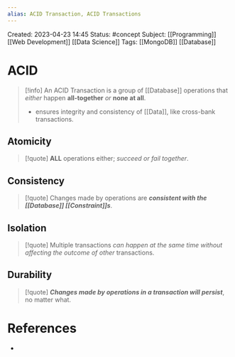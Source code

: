 ```yaml
---
alias: ACID Transaction, ACID Transactions
---
```


Created: 2023-04-23 14:45
Status: #concept
Subject: [[Programming]] [[Web Development]] [[Data Science]]
Tags: [[MongoDB]] [[Database]]

# ACID

> [!info] An ACID Transaction is a group of [[Database]] operations that _either_ happen **all-together** _or_ **none at all**.
>
> - ensures integrity and consistency of [[Data]], like cross-bank transactions.

## Atomicity

> [!quote] **ALL** operations either; _succeed or fail together_.

## Consistency

> [!quote] Changes made by operations are **_consistent with the [[Database]] [[Constraint]]s_**.

## Isolation

> [!quote] Multiple transactions _can happen at the same time without affecting the outcome of other_ transactions.

## Durability

> [!quote] **_Changes made by operations in a transaction will persist_**, no matter what.

# References

-
